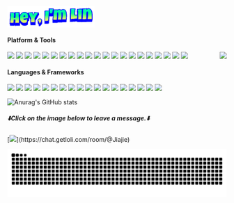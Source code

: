 <h2>
  <a href="https://github.com/Linjiajie2002">
    <img src="https://github.com/Linjiajie2002/Linjiajie2002/blob/main/Name.gif" align="top" width="200" height="50"/>
  </a>
</h2>


<!--<img align="right" src="https://count.getloli.com/@Linjiajie2002?name=Linjiajie2002&theme=miku&padding=6&offset=0&align=top&scale=2&pixelated=1&darkmode=auto">-->


#### Platform & Tools
<a href="https://count.getloli.com/"><img src="https://count.getloli.com/@Linjiajie2002?name=Linjiajie2002&theme=miku&padding=6&offset=0&align=top&scale=2&pixelated=1&darkmode=auto" height="100" align="right"></a>
[![](https://img.shields.io/badge/OS-Windows%2011-4e9eee?style=for-the-badge&logo=windows&logoColor=ffffff)](https://www.microsoft.com/windows/windows-11)
[![](https://img.shields.io/badge/OS-Windows%2010-0078D6?style=for-the-badge&logo=windows&logoColor=ffffff)](https://www.microsoft.com/windows/windows-10)
[![](https://img.shields.io/badge/IDE-Apache%20NetBeans-1B6AC6?style=for-the-badge&logo=apache-netbeans&logoColor=ffffff)](https://netbeans.apache.org/)
[![](https://img.shields.io/badge/Tool-Arduino-00979D?style=for-the-badge&logo=arduino&logoColor=ffffff)](https://www.arduino.cc/)
[![](https://img.shields.io/badge/OS-Linux-33aadd?style=for-the-badge&logo=linux&logoColor=ffffff)](https://www.linux.org/)
[![](https://img.shields.io/badge/OS-Ubuntu-E95420?style=for-the-badge&logo=ubuntu&logoColor=ffffff)](https://ubuntu.com/)
[![](https://img.shields.io/badge/IDE-Visual%20Studio%20Code-007ACC?style=for-the-badge&logo=visual-studio-code&logoColor=ffffff)](https://code.visualstudio.com/)
[![](https://img.shields.io/badge/IDE-IntelliJ%20IDEA-000000?style=for-the-badge&logo=intellij-idea&logoColor=ffffff)](https://www.jetbrains.com/idea/)
[![](https://img.shields.io/badge/IDE-PyCharm-000000?style=for-the-badge&logo=pycharm&logoColor=ffffff)](https://www.jetbrains.com/pycharm/)
[![](https://img.shields.io/badge/IDE-Android%20Studio-3DDC84?style=for-the-badge&logo=android-studio&logoColor=ffffff)](https://developer.android.com/studio)
[![](https://img.shields.io/badge/Editor-Sublime%20Text-FF9800?style=for-the-badge&logo=sublime-text&logoColor=ffffff)](https://www.sublimetext.com/)
[![](https://img.shields.io/badge/Project%20Management-Trello-0052CC?style=for-the-badge&logo=trello&logoColor=ffffff)](https://trello.com/)
[![](https://img.shields.io/badge/-Adobe%20Photoshop-31A8FF?style=for-the-badge&logo=adobe-photoshop&logoColor=ffffff)](https://www.adobe.com/products/photoshop.html)
[![](https://img.shields.io/badge/-Adobe%20Premiere%20Pro-9999FF?style=for-the-badge&logo=adobe-premiere-pro&logoColor=ffffff)](https://www.adobe.com/products/premiere.html)
[![](https://img.shields.io/badge/-Substance%203D-9E1B32?style=for-the-badge&logo=adobe&logoColor=ffffff)](https://www.adobe.com/products/substance3d.html)
[![](https://img.shields.io/badge/-Unity-100000?style=for-the-badge&logo=unity&logoColor=ffffff)](https://unity.com/)
[![](https://img.shields.io/badge/-Maya-2B3A42?style=for-the-badge&logo=autodesk&logoColor=ffffff)](https://www.autodesk.com/products/maya/overview)
[![](https://img.shields.io/badge/-Blender-F5792A?style=for-the-badge&logo=blender&logoColor=ffffff)](https://www.blender.org/)
[![](https://img.shields.io/badge/-ZBrush-8D0A20?style=for-the-badge&logo=zbrush&logoColor=ffffff)](https://pixologic.com/)
[![](https://img.shields.io/badge/-Toon%20Boom%20Harmony-5A9A6E?style=for-the-badge&logo=toonboom&logoColor=ffffff)](https://www.toonboom.com/products/harmony)
[![](https://img.shields.io/badge/-MikuMikuDance-00B8F4?style=for-the-badge&logo=mmd&logoColor=ffffff)](https://www.geocities.jp/higuchi_e/softwares/mmd/index.html)




#### Languages & Frameworks
[![](https://img.shields.io/badge/-HTML5-E34F26?style=for-the-badge&logo=html5&logoColor=ffffff)](https://developer.mozilla.org/en-US/docs/Web/HTML)
[![](https://img.shields.io/badge/-CSS-1572B6?style=for-the-badge&logo=css3&logoColor=ffffff)](https://www.w3.org/Style/CSS/)
[![](https://img.shields.io/badge/-Java-007396?style=for-the-badge&logo=java&logoColor=ffffff)](https://www.java.com/)
[![](https://img.shields.io/badge/-JavaScript-F7DF1E?style=for-the-badge&logo=javascript&logoColor=ffffff)](https://developer.mozilla.org/en-US/docs/Web/JavaScript)
[![](https://img.shields.io/badge/-C-A8B9CC?style=for-the-badge&logo=c&logoColor=ffffff)](https://en.wikipedia.org/wiki/C_(programming_language))
[![](https://img.shields.io/badge/-C++-00599C?style=for-the-badge&logo=cplusplus&logoColor=ffffff)](https://en.wikipedia.org/wiki/C%2B%2B)
[![](https://img.shields.io/badge/-C%23-239120?style=for-the-badge&logo=csharp&logoColor=ffffff)](https://learn.microsoft.com/en-us/dotnet/csharp/)
[![](https://img.shields.io/badge/-SQL-003B57?style=for-the-badge&logo=sqlite&logoColor=ffffff)](https://www.sql.org/)
[![](https://img.shields.io/badge/-Python-3776AB?style=for-the-badge&logo=python&logoColor=ffffff)](https://www.python.org/)
[![](https://img.shields.io/badge/-PHP-777BB4?style=for-the-badge&logo=php&logoColor=ffffff)](https://www.php.net/)
[![](https://img.shields.io/badge/-SDL-11AD62?style=for-the-badge&logo=libreoffice&logoColor=ffffff)](https://www.libsdl.org/)
[![](https://img.shields.io/badge/-Git-F05032?style=for-the-badge&logo=git&logoColor=ffffff)](https://git-scm.com/)
[![](https://img.shields.io/badge/-MongoDB-47A248?style=for-the-badge&logo=mongodb&logoColor=ffffff)](https://www.mongodb.com/)
[![](https://img.shields.io/badge/-Linux-FCC624?style=for-the-badge&logo=linux&logoColor=ffffff)](https://www.linux.org/)
[![](https://img.shields.io/badge/-Docker-2496ED?style=for-the-badge&logo=docker&logoColor=ffffff)](https://www.docker.com/)
[![](https://img.shields.io/badge/-Box2D-1C4B6A?style=for-the-badge&logo=box2d&logoColor=ffffff)](https://box2d.org/)
[![](https://img.shields.io/badge/-Bullet%203-434343?style=for-the-badge&logo=bullet&logoColor=ffffff)](https://pybullet.org/ballistics/)
[![](https://img.shields.io/badge/-ImGui-00B0B9?style=for-the-badge&logo=imgui&logoColor=ffffff)](https://github.com/ocornut/imgui)




![Anurag's GitHub stats](https://github-readme-stats.vercel.app/api?username=Linjiajie2002\&bg_color=30,e96443,904e95\&title_color=fff\&text_color=fff)


<div style="clear: right;">
  
##### ⬇️**Click on the image below to leave a message.**⬇️

[![](https://chat.getloli.com/room/@Jiajie/svg?width=600&height=280&limit=20&theme=light&fontSize=13&title=demo@getloli.com:%20~)](https://chat.getloli.com/room/@Jiajie)

</div>

<picture>
  <source media="(prefers-color-scheme: dark)" srcset="https://raw.githubusercontent.com/Linjiajie2002/Linjiajie2002/output/github-contribution-grid-snake-dark.svg">
  <source media="(prefers-color-scheme: light)" srcset="https://raw.githubusercontent.com/Linjiajie2002/Linjiajie2002/output/github-contribution-grid-snake.svg">
  <img alt="github contribution grid snake animation" src="https://raw.githubusercontent.com/Linjiajie2002/Linjiajie2002/output/github-contribution-grid-snake.svg">
</picture>
